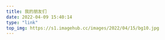 ```yaml
---
title: 我的朋友们
date: 2022-04-09 15:40:14
type: "link"
top_img: https://s1.imagehub.cc/images/2022/04/15/bg10.jpg
---
```

